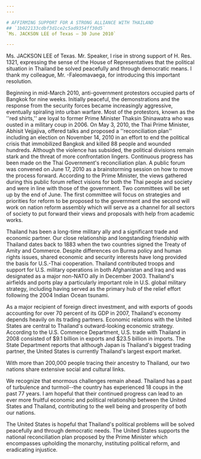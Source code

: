 ```yaml
---
---

# AFFIRMING SUPPORT FOR A STRONG ALLIANCE WITH THAILAND
## `1b022133cdbf3d1ce2c5ad9354ff30d5`
`Ms. JACKSON LEE of Texas — 30 June 2010`

---
```



Ms. JACKSON LEE of Texas. Mr. Speaker, I rise in strong support of H. 
Res. 1321, expressing the sense of the House of Representatives that 
the political situation in Thailand be solved peacefully and through 
democratic means. I thank my colleague, Mr. -Faleomavaega, for 
introducing this important resolution.

Beginning in mid-March 2010, anti-government protestors occupied 
parts of Bangkok for nine weeks. Initially peaceful, the demonstrations 
and the response from the security forces became increasingly 
aggressive, eventually spiraling into urban warfare. Most of the 
protestors, known as the ''red shirts,'' are loyal to former Prime 
Minister Thaksin Shinawatra who was ousted in a military coup in 2006. 
On May 3, 2010, the Thai Prime Minister, Abhisit Vejjajiva, offered 
talks and proposed a ''reconciliation plan'' including an election on 
November 14, 2010 in an effort to end the political crisis that 
immobilized Bangkok and killed 88 people and wounded hundreds. Although 
the violence has subsided, the political divisions remain stark and the 
threat of more confrontation lingers. Continuous progress has been made 
on the Thai Government's reconciliation plan. A public forum was 
convened on June 17, 2010 as a brainstorming session on how to move the 
process forward. According to the Prime Minister, the views gathered 
during this public forum reflect visions for both the Thai people and 
society and were in line with those of the government. Two committees 
will be set up by the end of June. The first committee will focus on 
strategies and priorities for reform to be proposed to the government 
and the second will work on nation reform assembly which will serve as 
a channel for all sectors of society to put forward their views and 
proposals with help from academic works.


Thailand has been a long-time military ally and a significant trade 
and economic partner. Our close relationship and longstanding 
friendship with Thailand dates back to 1883 when the two countries 
signed the Treaty of Amity and Commerce. Despite differences on Burma 
policy and human rights issues, shared economic and security interests 
have long provided the basis for U.S.-Thai cooperation. Thailand 
contributed troops and support for U.S. military operations in both 
Afghanistan and Iraq and was designated as a major non-NATO ally in 
December 2003. Thailand's airfields and ports play a particularly 
important role in U.S. global military strategy, including having 
served as the primary hub of the relief effort following the 2004 
Indian Ocean tsunami.

As a major recipient of foreign direct investment, and with exports 
of goods accounting for over 70 percent of its GDP in 2007, Thailand's 
economy depends heavily on its trading partners. Economic relations 
with the United States are central to Thailand's outward-looking 
economic strategy. According to the U.S. Commerce Department, U.S. 
trade with Thailand in 2008 consisted of $9.1 billion in exports and 
$23.5 billion in imports. The State Department reports that although 
Japan is Thailand's biggest trading partner, the United States is 
currently Thailand's largest export market.

With more than 200,000 people tracing their ancestry to Thailand, our 
two nations share extensive social and cultural links.

We recognize that enormous challenges remain ahead. Thailand has a 
past of turbulence and turmoil--the country has experienced 18 coups in 
the past 77 years. I am hopeful that their continued progress can lead 
to an ever more fruitful economic and political relationship between 
the United States and Thailand, contributing to the well being and 
prosperity of both our nations.

The United States is hopeful that Thailand's political problems will 
be solved peacefully and through democratic needs. The United States 
supports the national reconciliation plan proposed by the Prime 
Minister which encompasses upholding the monarchy, instituting 
political reform, and eradicating injustice.